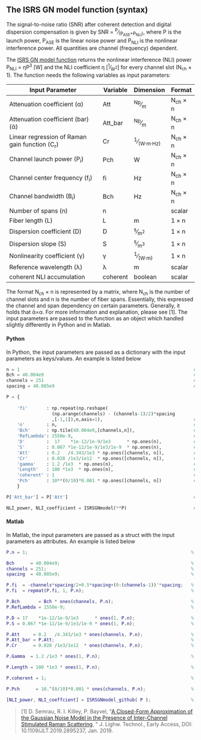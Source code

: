 ## The ISRS GN model function (syntax)

The signal-to-noise ratio (SNR) after coherent detection and digital dispersion compensation is given by
SNR = <sup>P</sup>&frasl;<sub>(P<sub>ASE</sub>+P<sub>NLI</sub>)</sub>, where P is the launch power, P<sub>ASE</sub> is the linear noise power and P<sub>NLI</sub> is the nonlinear interference power. All quantities are channel (frequency) dependent. 

The [ISRS GN model function](examples/np_NLINmodel.ipynb) returns the nonlinear interference (NLI) power P<sub>NLI</sub> = ηP<sup>3</sup> [W] and the NLI coefficient η [<sup>1</sup>&frasl;<sub>W<sup>2</sup></sub>] for every channel slot (N<sub>ch</sub> × 1). The function needs the following variables as input parameters:

| Input Parameter                                          | Variable | Dimension | Format   |
|----------------------------------------------------------|----------|-----------|----------|
| Attenuation coefficient (α)                              | Att      | <sup>Np</sup>&frasl;<sub>m</sub>                    | N<sub>ch</sub> × n |
| Attenuation coefficient (bar) (ᾱ)                        | Att_bar  | <sup>Np</sup>&frasl;<sub>m</sub>                    | N<sub>ch</sub> × n |
| Linear regression of Raman gain function (C<sub>r</sub>) | Cr       | <sup>1</sup>&frasl;<sub>(W·m·Hz)</sub>| N<sub>ch</sub> × n |         
| Channel launch power (P<sub>i</sub>)                     | Pch      | W                                                   | N<sub>ch</sub> × n |
| Channel center frequency (f<sub>i</sub>)                 | fi       | Hz                                                  | N<sub>ch</sub> × n |
| Channel bandwidth (B<sub>i</sub>)                        | Bch      | Hz                                                  | N<sub>ch</sub> × n |
| Number of spans (n)                                      | n        |                                                     | scalar      |
| Fiber length (L)                                         | L        | m                                                   | 1 × n |
| Dispersion coefficient (D)                               | D        | <sup>s</sup>&frasl;<sub>m<sup>2</sup></sub>         | 1 × n |
| Dispersion slope (S)                                     | S        | <sup>s</sup>&frasl;<sub>m<sup>3</sup></sub>         | 1 × n |
| Nonlinearity coefficient (γ)                             | γ        | <sup>1</sup>&frasl;<sub>(W·m)</sub>                 | 1 × n |
| Reference wavelength (λ)                                 | λ        | m                                                   | scalar |
| coherent NLI accumulation                                | coherent | boolean                                             | scalar |

The format N<sub>ch</sub> × n is represented by a matrix, where N<sub>ch</sub> is the number of channel slots and n is the number of fiber spans. Essentially, this expressed the channel and span dependency on certain parameters. Generally, it holds that ᾱ=α. For more information and explanation, please see [1]. The input parameters are passed to the function as an object which handled slightly differently in Python and in Matlab. 

#### Python

In Python, the input parameters are passed as a dictionary with the input parameters as keys/values. An example is listed below

```Python
n = 1                                                                 # number of spans
Bch = 40.004e9                                                        # WDM channel bandwidth
channels = 251                                                        # number of channels
spacing = 40.005e9                                                    # WDM channel spacing

P = {
       
    'fi'       : np.repeat(np.reshape( 
                 (np.arange(channels) - (channels-1)/2)*spacing
                 ,[-1,1]),n,axis=1),                                  # center frequencies 
    'n'        : n,                                                   # number of spans
    'Bch'      : np.tile(40.004e9,[channels,n]),                      # channel bandwith
    'RefLambda': 1550e-9,                                             # reference wavelength 
    'D'        :  17    *1e-12/1e-9/1e3      * np.ones(n),            # dispersion coefficient   
    'S'        : 0.067 *1e-12/1e-9/1e3/1e-9  * np.ones(n),            # dispersion slope  
    'Att'      : 0.2   /4.343/1e3 * np.ones([channels, n]),           # attenuation coefficient     
    'Cr'       : 0.028 /1e3/1e12  * np.ones([channels, n]),           # Raman gain spectrum slope
    'gamma'    : 1.2 /1e3  * np.ones(n),                              # nonlinearity coefficient
    'Length'   : 100 *1e3  * np.ones(n),                              # fiber length
    'coherent' : 1                                                    # coherent NLI accumulation
    'Pch'      : 10**(0/10)*0.001 * np.ones([channels, n])            # channel launch power
    }

P['Att_bar'] = P['Att']                                               # attenuation (bar)

NLI_power, NLI_coefficient = ISRSGNmodel(**P)                         # ISRS GN model function call
```

#### Matlab

In Matlab, the input parameters are passed as a struct with the input parameters as attributes. An example is listed below

```Matlab
P.n = 1;                                                             % number of spans

Bch      = 40.004e9;                                                 % WDM channel bandwidth
channels = 251;                                                      % number of channels
spacing  = 40.005e9;                                                 % WDM channel spacing

P.fi  = -channels*spacing/2+0.5*spacing+(0:(channels-1))'*spacing;   % center frequencies
P.fi  = repmat(P.fi, 1, P.n);                                        % center frequencies 

P.Bch       = Bch * ones(channels, P.n);                             % channel bandwidth
P.RefLambda = 1550e-9;                                               % reference wavelength 

P.D = 17    *1e-12/1e-9/1e3      * ones(1, P.n);                     % dispersion coefficient   
P.S = 0.067 *1e-12/1e-9/1e3/1e-9 * ones(1, P.n);                     % dispersion slope       

P.Att     = 0.2   /4.343/1e3 * ones(channels, P.n);                  % attenuation coefficient   
P.Att_bar = P.Att;                                                   % attenuation coefficient (bar)
P.Cr      = 0.028 /1e3/1e12  * ones(channels, P.n);                  % Raman gain spectrum slope 

P.Gamma  = 1.2 /1e3 * ones(1, P.n);                                  % nonlinearity coefficient

P.Length = 100 *1e3 * ones(1, P.n);                                  % fiber length

P.coherent = 1;                                                      % coherent NLI accumulation

P.Pch      = 10.^(0/10)*0.001 * ones(channels, P.n);                 % launch power per channel

[NLI_power, NLI_coeffcient] = ISRSGNmodel_github( P );               % ISRS GN model function call
```

>[1] D. Semrau, R. I. Killey, P. Bayvel, "[A Closed-Form Approximation of the Gaussian Noise Model in the Presence of Inter-Channel Stimulated Raman Scattering]((https://ieeexplore.ieee.org/document/8625492)), " J. Lighw. Technol., Early Access, DOI: 10.1109/JLT.2019.2895237, Jan. 2019. 
